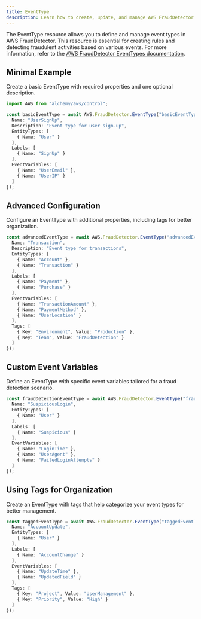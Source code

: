 ```yaml
---
title: EventType
description: Learn how to create, update, and manage AWS FraudDetector EventTypes using Alchemy Cloud Control.
---
```



The EventType resource allows you to define and manage event types in AWS FraudDetector. This resource is essential for creating rules and detecting fraudulent activities based on various events. For more information, refer to the [AWS FraudDetector EventTypes documentation](https://docs.aws.amazon.com/frauddetector/latest/userguide/).

## Minimal Example

Create a basic EventType with required properties and one optional description.

```ts
import AWS from "alchemy/aws/control";

const basicEventType = await AWS.FraudDetector.EventType("basicEventType", {
  Name: "UserSignUp",
  Description: "Event type for user sign-up",
  EntityTypes: [
    { Name: "User" }
  ],
  Labels: [
    { Name: "SignUp" }
  ],
  EventVariables: [
    { Name: "UserEmail" },
    { Name: "UserIP" }
  ]
});
```

## Advanced Configuration

Configure an EventType with additional properties, including tags for better organization.

```ts
const advancedEventType = await AWS.FraudDetector.EventType("advancedEventType", {
  Name: "Transaction",
  Description: "Event type for transactions",
  EntityTypes: [
    { Name: "Account" },
    { Name: "Transaction" }
  ],
  Labels: [
    { Name: "Payment" },
    { Name: "Purchase" }
  ],
  EventVariables: [
    { Name: "TransactionAmount" },
    { Name: "PaymentMethod" },
    { Name: "UserLocation" }
  ],
  Tags: [
    { Key: "Environment", Value: "Production" },
    { Key: "Team", Value: "FraudDetection" }
  ]
});
```

## Custom Event Variables

Define an EventType with specific event variables tailored for a fraud detection scenario.

```ts
const fraudDetectionEventType = await AWS.FraudDetector.EventType("fraudDetectionEventType", {
  Name: "SuspiciousLogin",
  EntityTypes: [
    { Name: "User" }
  ],
  Labels: [
    { Name: "Suspicious" }
  ],
  EventVariables: [
    { Name: "LoginTime" },
    { Name: "UserAgent" },
    { Name: "FailedLoginAttempts" }
  ]
});
```

## Using Tags for Organization

Create an EventType with tags that help categorize your event types for better management.

```ts
const taggedEventType = await AWS.FraudDetector.EventType("taggedEventType", {
  Name: "AccountUpdate",
  EntityTypes: [
    { Name: "User" }
  ],
  Labels: [
    { Name: "AccountChange" }
  ],
  EventVariables: [
    { Name: "UpdateTime" },
    { Name: "UpdatedField" }
  ],
  Tags: [
    { Key: "Project", Value: "UserManagement" },
    { Key: "Priority", Value: "High" }
  ]
});
```
